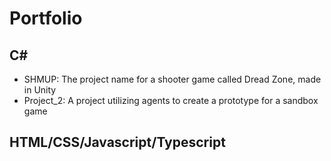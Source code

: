 # Portfolio

## C#
- SHMUP: The project name for a shooter game called Dread Zone, made in Unity
- Project_2: A project utilizing agents to create a prototype for a sandbox game

## HTML/CSS/Javascript/Typescript


